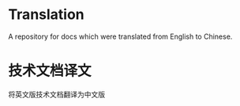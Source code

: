 
# Translation
A repository for docs which were translated from English to Chinese.

# 技术文档译文
将英文版技术文档翻译为中文版
